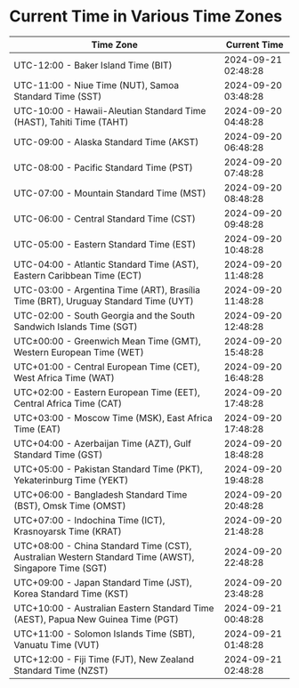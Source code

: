 # Current Time in Various Time Zones

| Time Zone | Current Time |
|-----------|--------------|
| UTC-12:00 - Baker Island Time (BIT) | 2024-09-21 02:48:28 |
| UTC-11:00 - Niue Time (NUT), Samoa Standard Time (SST) | 2024-09-20 03:48:28 |
| UTC-10:00 - Hawaii-Aleutian Standard Time (HAST), Tahiti Time (TAHT) | 2024-09-20 04:48:28 |
| UTC-09:00 - Alaska Standard Time (AKST) | 2024-09-20 06:48:28 |
| UTC-08:00 - Pacific Standard Time (PST) | 2024-09-20 07:48:28 |
| UTC-07:00 - Mountain Standard Time (MST) | 2024-09-20 08:48:28 |
| UTC-06:00 - Central Standard Time (CST) | 2024-09-20 09:48:28 |
| UTC-05:00 - Eastern Standard Time (EST) | 2024-09-20 10:48:28 |
| UTC-04:00 - Atlantic Standard Time (AST), Eastern Caribbean Time (ECT) | 2024-09-20 11:48:28 |
| UTC-03:00 - Argentina Time (ART), Brasília Time (BRT), Uruguay Standard Time (UYT) | 2024-09-20 11:48:28 |
| UTC-02:00 - South Georgia and the South Sandwich Islands Time (SGT) | 2024-09-20 12:48:28 |
| UTC±00:00 - Greenwich Mean Time (GMT), Western European Time (WET) | 2024-09-20 15:48:28 |
| UTC+01:00 - Central European Time (CET), West Africa Time (WAT) | 2024-09-20 16:48:28 |
| UTC+02:00 - Eastern European Time (EET), Central Africa Time (CAT) | 2024-09-20 17:48:28 |
| UTC+03:00 - Moscow Time (MSK), East Africa Time (EAT) | 2024-09-20 17:48:28 |
| UTC+04:00 - Azerbaijan Time (AZT), Gulf Standard Time (GST) | 2024-09-20 18:48:28 |
| UTC+05:00 - Pakistan Standard Time (PKT), Yekaterinburg Time (YEKT) | 2024-09-20 19:48:28 |
| UTC+06:00 - Bangladesh Standard Time (BST), Omsk Time (OMST) | 2024-09-20 20:48:28 |
| UTC+07:00 - Indochina Time (ICT), Krasnoyarsk Time (KRAT) | 2024-09-20 21:48:28 |
| UTC+08:00 - China Standard Time (CST), Australian Western Standard Time (AWST), Singapore Time (SGT) | 2024-09-20 22:48:28 |
| UTC+09:00 - Japan Standard Time (JST), Korea Standard Time (KST) | 2024-09-20 23:48:28 |
| UTC+10:00 - Australian Eastern Standard Time (AEST), Papua New Guinea Time (PGT) | 2024-09-21 00:48:28 |
| UTC+11:00 - Solomon Islands Time (SBT), Vanuatu Time (VUT) | 2024-09-21 01:48:28 |
| UTC+12:00 - Fiji Time (FJT), New Zealand Standard Time (NZST) | 2024-09-21 02:48:28 |
